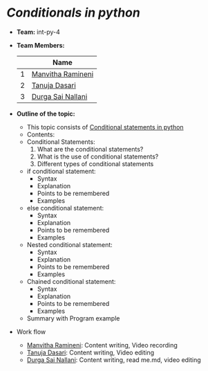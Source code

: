 # ***Conditionals in python***
- **Team:** int-py-4
- **Team Members:**

     ||Name|
     |-|-|
     |1|[Manvitha Ramineni](https://github.com/manvitha3579)|
     |2|[Tanuja Dasari](https://github.com/tanujadasari)|
     |3|[Durga Sai Nallani](https://github.com/DurgaSai-16)|

- **Outline of the topic:**
    - This topic consists of [Conditional statements in python]()
    - Contents:
    - Conditional Statements:
        1. What are the conditional statements?
        2. What is the use of conditional statements?
        3. Different types of conditional statements
    - if conditional statement:
        - Syntax
        - Explanation
        - Points to be remembered 
        - Examples
    - else conditional statement:
        - Syntax
        - Explanation
        - Points to be remembered 
        - Examples
    - Nested conditional statement:
        - Syntax
        - Explanation
        - Points to be remembered 
        - Examples
    - Chained conditional statement:
        - Syntax
        - Explanation
        - Points to be remembered
        - Examples
    - Summary with Program example

- Work flow
    - [Manvitha Ramineni](https://github.com/manvitha3579): Content writing, Video recording
    - [Tanuja Dasari](https://github.com/tanujadasari): Content writing, Video editing
    - [Durga Sai Nallani](https://github.com/DurgaSai-16): Content writing, read me.md, video editing
